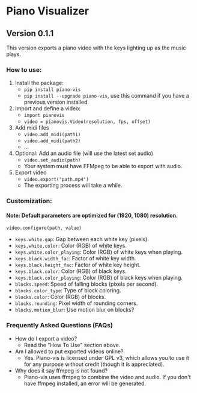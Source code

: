 # Piano Visualizer
## Version 0.1.1

This version exports a piano video with the keys lighting up as the music plays.

### How to use:
1. Install the package:
    * `pip install piano-vis`
    * `pip install --upgrade piano-vis`, use this command if you have a previous version installed.
2. Import and define a video:
    * `import pianovis`
    * `video = pianovis.Video(resolution, fps, offset)`
3. Add midi files
    * `video.add_midi(path1)`
    * `video.add_midi(path2)`
    * ...
4. Optional: Add an audio file (will use the latest set audio)
    * `video.set_audio(path)`
    * Your system must have FFMpeg to be able to export with audio.
5. Export video
    * `video.export("path.mp4")`
    * The exporting process will take a while.

### Customization:
#### Note: Default parameters are optimized for (1920, 1080) resolution.
`video.configure(path, value)`
* `keys.white.gap`: Gap between each white key (pixels).
* `keys.white.color`: Color (RGB) of white keys.
* `keys.white.color_playing`: Color (RGB) of white keys when playing.
* `keys.black.width_fac`: Factor of white key width.
* `keys.black.height_fac`: Factor of white key height.
* `keys.black.color`: Color (RGB) of black keys.
* `keys.black.color_playing`: Color (RGB) of black keys when playing.
* `blocks.speed`: Speed of falling blocks (pixels per second).
* `blocks.color_type`: Type of block coloring.
* `blocks.color`: Color (RGB) of blocks.
* `blocks.rounding`: Pixel width of rounding corners.
* `blocks.motion_blur`: Use motion blur on blocks?

### Frequently Asked Questions (FAQs)
* How do I export a video?
    * Read the "How To Use" section above.
* Am I allowed to put exported videos online?
    * Yes. Piano-vis is licensed under GPL v3, which allows you to use it for any purpose without credit (though it is appreciated).
* Why does it say ffmpeg is not found?
    * Piano-vis uses ffmpeg to combine the video and audio. If you don't have ffmpeg installed, an error will be generated.